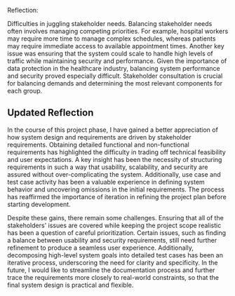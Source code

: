 Reflection: 

  Difficulties in juggling stakeholder needs.
  Balancing stakeholder needs often involves managing competing priorities.   For example, hospital workers may require more time to manage complex schedules, whereas patients may require immediate access to available appointment times.   Another key issue was ensuring that the system could scale to handle high levels of traffic while maintaining security and performance.   Given the importance of data protection in the healthcare industry, balancing system performance and security proved especially difficult.   Stakeholder consultation is crucial for balancing demands and determining the most relevant components for each group.


## Updated Reflection 
In the course of this project phase, I have gained a better appreciation of how system design and requirements are driven by stakeholder requirements. Obtaining detailed functional and non-functional requirements has highlighted the difficulty in trading off technical feasibility and user expectations. A key insight has been the necessity of structuring requirements in such a way that usability, scalability, and security are assured without over-complicating the system. Additionally, use case and test case activity has been a valuable experience in defining system behavior and uncovering omissions in the initial requirements. The process has reaffirmed the importance of iteration in refining the project plan before starting development.

Despite these gains, there remain some challenges. Ensuring that all of the stakeholders' issues are covered while keeping the project scope realistic has been a question of careful prioritization. Certain issues, such as finding a balance between usability and security requirements, still need further refinement to produce a seamless user experience. Additionally, decomposing high-level system goals into detailed test cases has been an iterative process, underscoring the need for clarity and specificity. In the future, I would like to streamline the documentation process and further trace the requirements more closely to real-world constraints, so that the final system design is practical and flexible.

